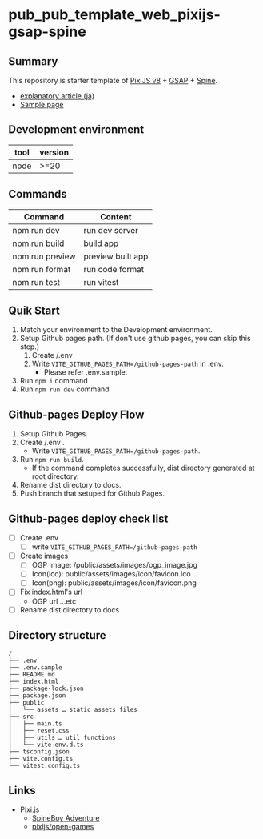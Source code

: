 # pub_pub_template_web_pixijs-gsap-spine

## Summary

This repository is starter template of [PixiJS v8](https://pixijs.com/) + [GSAP](https://gsap.com/) + [Spine](https://esotericsoftware.com/).

- [explanatory article (ja)](https://zenn.dev/t_tonyo_maru/articles/b5d96768a38368/)
- [Sample page](https://t-tonyo-maru.github.io/pub_template_web_pixijs-gsap-spine/)

## Development environment

| tool | version |
| ---- | ------- |
| node | >=20    |

## Commands

| Command         | Content           |
| --------------- | ----------------- |
| npm run dev     | run dev server    |
| npm run build   | build app         |
| npm run preview | preview built app |
| npm run format  | run code format   |
| npm run test    | run vitest        |

## Quik Start

1. Match your environment to the Development environment.
2. Setup Github pages path. (If don't use github pages, you can skip this step.)
   1. Create /.env
   2. Write `VITE_GITHUB_PAGES_PATH=/github-pages-path` in .env.
      - Please refer .env.sample.
3. Run `npm i` command
4. Run `npm run dev` command

## Github-pages Deploy Flow

1. Setup Github Pages.
2. Create /.env .
   - Write `VITE_GITHUB_PAGES_PATH=/github-pages-path`.
3. Run `npm run build`.
   - If the command completes successfully, dist directory generated at root directory.
4. Rename dist directory to docs.
5. Push branch that setuped for Github Pages.

## Github-pages deploy check list

- [ ] Create .env
  - [ ] write `VITE_GITHUB_PAGES_PATH=/github-pages-path`
- [ ] Create images
  - [ ] OGP Image: /public/assets/images/ogp_image.jpg
  - [ ] Icon(ico): public/assets/images/icon/favicon.ico
  - [ ] Icon(png): public/assets/images/icon/favicon.png
- [ ] Fix index.html's url
  - OGP url …etc
- [ ] Rename dist directory to docs

## Directory structure

```
/
├── .env
├── .env.sample
├── README.md
├── index.html
├── package-lock.json
├── package.json
├── public
│   └── assets … static assets files
├── src
│   ├── main.ts
│   ├── reset.css
│   ├── utils … util functions
│   └── vite-env.d.ts
├── tsconfig.json
├── vite.config.ts
└── vitest.config.ts
```

## Links

- Pixi.js
  - [SpineBoy Adventure](https://pixijs.com/8.x/tutorials/spine-boy-adventure#1)
  - [pixijs/open-games](https://github.com/pixijs/open-games/tree/main)
